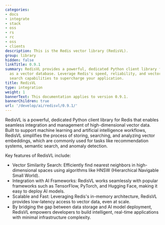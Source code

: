 ```yaml
---
categories:
- docs
- integrate
- stack
- oss
- rs
- rc
- oss
- clients
description: This is the Redis vector library (RedisVL).
group: library
hidden: false
linkTitle: 0.9.1
summary: RedisVL provides a powerful, dedicated Python client library for using Redis
  as a vector database. Leverage Redis's speed, reliability, and vector-based semantic
  search capabilities to supercharge your application.
title: RedisVL
type: integration
weight: 1
bannerText: This documentation applies to version 0.9.1.
bannerChildren: true
url: '/develop/ai/redisvl/0.9.1/'
---
```

RedisVL is a powerful, dedicated Python client library for Redis that enables seamless integration and management of high-dimensional vector data.
Built to support machine learning and artificial intelligence workflows, RedisVL simplifies the process of storing, searching, and analyzing vector embeddings, which are commonly used for tasks like recommendation systems, semantic search, and anomaly detection.

Key features of RedisVL include:

- Vector Similarity Search: Efficiently find nearest neighbors in high-dimensional spaces using algorithms like HNSW (Hierarchical Navigable Small World).
- Integration with AI Frameworks: RedisVL works seamlessly with popular frameworks such as TensorFlow, PyTorch, and Hugging Face, making it easy to deploy AI models.
- Scalable and Fast: Leveraging Redis's in-memory architecture, RedisVL provides low-latency access to vector data, even at scale.
- By bridging the gap between data storage and AI model deployment, RedisVL empowers developers to build intelligent, real-time applications with minimal infrastructure complexity.
